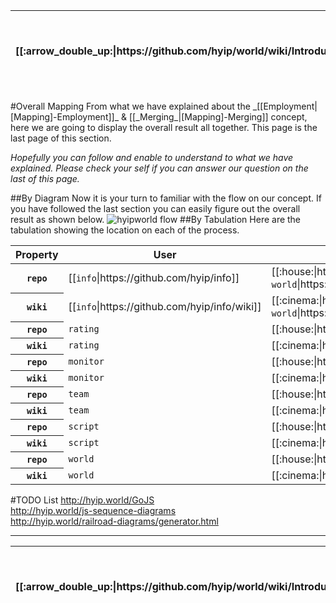 <table>
  <thead>
    <tr>
      <th>[[:arrow_double_up:|https://github.com/hyip/world/wiki/Introduction]]</th>
      <th>[[:arrow_up_small:|https://github.com/hyipworld/hyipworld.github.io/wiki/Introduction]]</th>
      <th>[[:rewind:|Introduction]] [[Intro|Introduction]]</th>
      <th>[[:arrow_backward:|[Mapping]-Merging]] [[Prev|[Mapping]-Merging]]</th>
      <th>[[:repeat:|[Mapping]-Overall]] [[Reload|[Mapping]-Overall]]</th>
      <th>Last :arrow_forward:</th>
      <th>[[Next|https://github.com/hyip/rating]] [[:fast_forward:|https://github.com/hyip/rating]]</th>
      <th>[[:arrow_down_small:|https://github.com/hyip/rating]]</th>
      <th>[[:arrow_double_down:|https://github.com/hyip/rating/wiki/Introduction]]</th>
    </tr>
  </thead>
</table>
#Overall Mapping
From what we have explained about the _[[Employment|[Mapping]-Employment]]_  & [[_Merging_|[Mapping]-Merging]] concept, here we are going to display the overall result all together. This page is the last page of this section. 

_Hopefully you can follow and enable to understand to what we have explained. Please check your self if you can answer our question on the last of this page._

##By Diagram
Now it is your turn to familiar with the flow on our concept. If you have followed the last section you can easily figure out the overall result as shown below. 
![hyipworld flow](https://hyipworld.github.io/images/github/doc/figure16.png)
##By Tabulation
Here are the tabulation showing the location on each of the process.
<table>
  <thead>
    <tr>
      <th>Property</th>
      <th>User</th>
      <th>Organization</th>
    </tr>
  </thead>
  <tbody>
    <tr>
      <th scope="row"><code>repo</code></th>
      <td>[[<code>info</code>|https://github.com/hyip/info]]</td>
      <td>[[:house:|https://github.com/hyipworld]] [[hyip <code>world</code>|https://github.com/hyipworld/hyipworld.github.io]]</td>
    </tr>
    <tr>
      <th scope="row"><code>wiki</code></th>
      <td>[[<code>info</code>|https://github.com/hyip/info/wiki]]</td>
      <td>[[:cinema:|http://hyip.world/]] [[hyip <code>world</code>|https://github.com/hyipworld/hyipworld.github.io/wiki]]</td>
    </tr>
    <tr>
      <th scope="row"><code>repo</code></th>
      <td><code>rating</code></td>
      <td>[[:house:|https://github.com/hyipmonitor]] hyip <code>monitor</code> </td>
    </tr>
    <tr>
      <th scope="row"><code>wiki</code></th>
      <td><code>rating</code></td>
      <td>[[:cinema:|http://hyipmonitors.info/]] hyip <code>monitor</code></td>
    </tr>
    <tr>
      <th scope="row"><code>repo</code></th>
      <td><code>monitor</code></td>
      <td>[[:house:|https://github.com/hyiprating]] hyip <code>rating</code></td>
    </tr>
    <tr>
      <th scope="row"><code>wiki</code></th>
      <td><code>monitor</code></td>
      <td>[[:cinema:|http://tophyips.info/]] hyip <code>rating</code></td>
    </tr>
    <tr>
      <th scope="row"><code>repo</code></th>
      <td><code>team</code></td>
      <td>[[:house:|https://github.com/hyipscript]] hyip <code>script</code></td>
    </tr>
    <tr>
      <th scope="row"><code>wiki</code></th>
      <td><code>team</code></td>
      <td>[[:cinema:|http://hyipscript.info/]] hyip <code>script</code></td>
    </tr>
    <tr>
      <th scope="row"><code>repo</code></th>
      <td><code>script</code></td>
      <td>[[:house:|https://github.com/hyipteam]] hyip <code>team</code></td>
    </tr>
    <tr>
      <th scope="row"><code>wiki</code></th>
      <td><code>script</code></td>
      <td>[[:cinema:|http://team.hyip.world/]] hyip <code>team</code></td>
    </tr>
    <tr>
      <th scope="row"><code>repo</code></th>
      <td><code>world</code></td>
      <td>[[:house:|https://github.com/hyipinfo]] hyip <code>info</code></td>
    </tr>
    <tr>
      <th scope="row"><code>wiki</code></th>
      <td><code>world</code></td>
      <td>[[:cinema:|http://info.hyip.world/]] hyip <code>info</code></td>
    </tr>
  </tbody>
</table>

#TODO  List
http://hyip.world/GoJS  
http://hyip.world/js-sequence-diagrams  
http://hyip.world/railroad-diagrams/generator.html  

***
<table>
  <thead>
    <tr>
      <th>[[:arrow_double_up:|https://github.com/hyip/world/wiki/Introduction]]</th>
      <th>[[:arrow_up_small:|https://github.com/hyipworld/hyipworld.github.io/wiki/Introduction]]</th>
      <th>[[:rewind:|Introduction]] [[Intro|Introduction]]</th>
      <th>[[:arrow_backward:|[Mapping]-Merging]] [[Prev|[Mapping]-Merging]]</th>
      <th>[[:repeat:|[Mapping]-Overall]] [[Reload|[Mapping]-Overall]]</th>
      <th>Last :arrow_forward:</th>
      <th>[[Next|https://github.com/hyip/rating]] [[:fast_forward:|https://github.com/hyip/rating]]</th>
      <th>[[:arrow_down_small:|https://github.com/hyip/rating]]</th>
      <th>[[:arrow_double_down:|https://github.com/hyip/rating/wiki/Introduction]]</th>
    </tr>
  </thead>
</table>